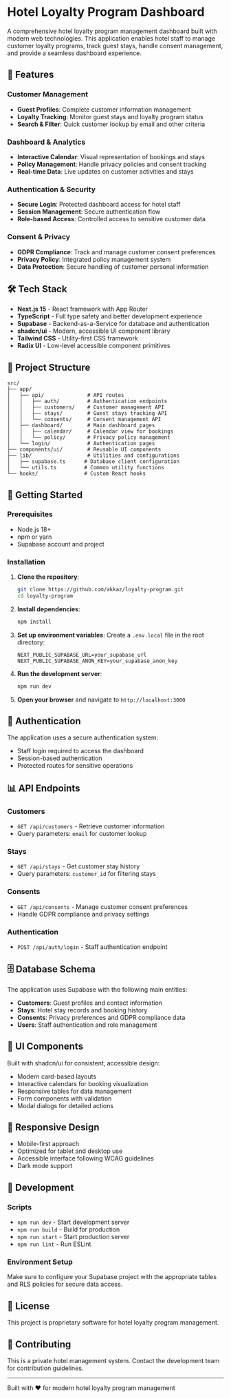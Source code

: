 # Hotel Loyalty Program Dashboard

A comprehensive hotel loyalty program management dashboard built with modern web technologies. This application enables hotel staff to manage customer loyalty programs, track guest stays, handle consent management, and provide a seamless dashboard experience.

## 🏨 Features

### Customer Management
- **Guest Profiles**: Complete customer information management
- **Loyalty Tracking**: Monitor guest stays and loyalty program status
- **Search & Filter**: Quick customer lookup by email and other criteria

### Dashboard & Analytics
- **Interactive Calendar**: Visual representation of bookings and stays
- **Policy Management**: Handle privacy policies and consent tracking
- **Real-time Data**: Live updates on customer activities and stays

### Authentication & Security
- **Secure Login**: Protected dashboard access for hotel staff
- **Session Management**: Secure authentication flow
- **Role-based Access**: Controlled access to sensitive customer data

### Consent & Privacy
- **GDPR Compliance**: Track and manage customer consent preferences
- **Privacy Policy**: Integrated policy management system
- **Data Protection**: Secure handling of customer personal information

## 🛠️ Tech Stack

- **Next.js 15** - React framework with App Router
- **TypeScript** - Full type safety and better development experience
- **Supabase** - Backend-as-a-Service for database and authentication
- **shadcn/ui** - Modern, accessible UI component library
- **Tailwind CSS** - Utility-first CSS framework
- **Radix UI** - Low-level accessible component primitives

## 📁 Project Structure

```
src/
├── app/
│   ├── api/              # API routes
│   │   ├── auth/         # Authentication endpoints
│   │   ├── customers/    # Customer management API
│   │   ├── stays/        # Guest stays tracking API
│   │   └── consents/     # Consent management API
│   ├── dashboard/        # Main dashboard pages
│   │   ├── calendar/     # Calendar view for bookings
│   │   └── policy/       # Privacy policy management
│   └── login/            # Authentication pages
├── components/ui/        # Reusable UI components
├── lib/                  # Utilities and configurations
│   ├── supabase.ts      # Database client configuration
│   └── utils.ts         # Common utility functions
└── hooks/               # Custom React hooks
```

## 🚀 Getting Started

### Prerequisites
- Node.js 18+ 
- npm or yarn
- Supabase account and project

### Installation

1. **Clone the repository**:
   ```bash
   git clone https://github.com/akkaz/loyalty-program.git
   cd loyalty-program
   ```

2. **Install dependencies**:
   ```bash
   npm install
   ```

3. **Set up environment variables**:
   Create a `.env.local` file in the root directory:
   ```env
   NEXT_PUBLIC_SUPABASE_URL=your_supabase_url
   NEXT_PUBLIC_SUPABASE_ANON_KEY=your_supabase_anon_key
   ```

4. **Run the development server**:
   ```bash
   npm run dev
   ```

5. **Open your browser** and navigate to `http://localhost:3000`

## 🔐 Authentication

The application uses a secure authentication system:
- Staff login required to access the dashboard
- Session-based authentication
- Protected routes for sensitive operations

## 📊 API Endpoints

### Customers
- `GET /api/customers` - Retrieve customer information
- Query parameters: `email` for customer lookup

### Stays
- `GET /api/stays` - Get customer stay history
- Query parameters: `customer_id` for filtering stays

### Consents
- `GET /api/consents` - Manage customer consent preferences
- Handle GDPR compliance and privacy settings

### Authentication
- `POST /api/auth/login` - Staff authentication endpoint

## 🗄️ Database Schema

The application uses Supabase with the following main entities:
- **Customers**: Guest profiles and contact information
- **Stays**: Hotel stay records and booking history  
- **Consents**: Privacy preferences and GDPR compliance data
- **Users**: Staff authentication and role management

## 🎨 UI Components

Built with shadcn/ui for consistent, accessible design:
- Modern card-based layouts
- Interactive calendars for booking visualization
- Responsive tables for data management
- Form components with validation
- Modal dialogs for detailed actions

## 📱 Responsive Design

- Mobile-first approach
- Optimized for tablet and desktop use
- Accessible interface following WCAG guidelines
- Dark mode support

## 🔧 Development

### Scripts
- `npm run dev` - Start development server
- `npm run build` - Build for production
- `npm run start` - Start production server
- `npm run lint` - Run ESLint

### Environment Setup
Make sure to configure your Supabase project with the appropriate tables and RLS policies for secure data access.

## 📄 License

This project is proprietary software for hotel loyalty program management.

## 🤝 Contributing

This is a private hotel management system. Contact the development team for contribution guidelines.

---

Built with ❤️ for modern hotel loyalty program management